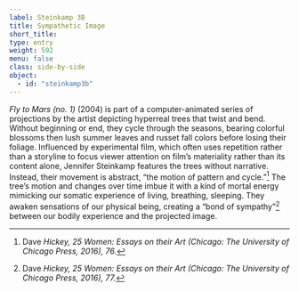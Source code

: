 ```yaml
---
label: Steinkamp 3B
title: Sympathetic Image
short_title:
type: entry
weight: 592
menu: false
class: side-by-side
object:
  - id: "steinkamp3b"
---
```

*Fly to Mars (no. 1)* (2004) is part of a computer-animated series of projections by the artist depicting hyperreal trees that twist and bend. Without beginning or end, they cycle through the seasons, bearing colorful blossoms then lush summer leaves and russet fall colors before losing their foliage. Influenced by experimental film, which often uses repetition rather than a storyline to focus viewer attention on film’s materiality rather than its content alone, Jennifer Steinkamp features the trees without narrative. Instead, their movement is abstract, “the motion of pattern and cycle.”[^1] The tree’s motion and changes over time imbue it with a kind of mortal energy mimicking our somatic experience of living, breathing, sleeping. They awaken sensations of our physical being, creating a “bond of sympathy”[^2] between our bodily experience and the projected image.

[^1]: Dave *Hickey, 25 Women: Essays on their Art (Chicago: The University of Chicago Press, 2016), 76.*

[^2]: Dave *Hickey, 25 Women: Essays on their Art (Chicago: The University of Chicago Press, 2016), 77.*
